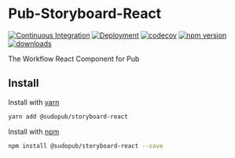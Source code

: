 # Pub-Storyboard-React

[![Continuous Integration](https://github.com/SudoPub/Pub-Storyboard-React/actions/workflows/ci.yml/badge.svg)](https://github.com/SudoPub/Pub-Storyboard-React/actions/workflows/ci.yml)
[![Deployment](https://github.com/SudoPub/Pub-Storyboard-React/actions/workflows/deploy.yml/badge.svg)](https://github.com/SudoPub/Pub-Storyboard-React/actions/workflows/deploy.yml)
[![codecov](https://codecov.io/gh/SudoPub/Pub-Storyboard-React/branch/main/graph/badge.svg)](https://codecov.io/gh/SudoPub/Pub-Storyboard-React)
[![npm version](https://badge.fury.io/js/%40sudopub%2Fstoryboard-react.svg)](https://badge.fury.io/js/%40sudopub%2Fstoryboard-react)
[![downloads](https://img.shields.io/npm/dm/@sudopub/storyboard-react.svg)](https://www.npmjs.com/package/@sudopub/storyboard-react)

The Workflow React Component for Pub

## Install

Install with [yarn](https://yarnpkg.com)
```sh
yarn add @sudopub/storyboard-react
```

Install with [npm](https://www.npmjs.com/)
```sh
npm install @sudopub/storyboard-react --save
```

